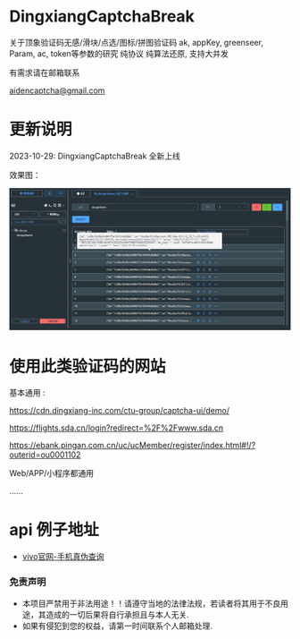 # DingxiangCaptchaBreak
关于顶象验证码无感/滑块/点选/图标/拼图验证码 ak, appKey, greenseer, Param, ac, token等参数的研究 纯协议 纯算法还原, 支持大并发

有需求请在邮箱联系

aidencaptcha@gmail.com


# 更新说明

2023-10-29: DingxiangCaptchaBreak 全新上线

效果图：

![image](https://github.com/aidencaptcha/DingxiangCaptchaBreak/blob/main/examples/100%E6%88%90%E5%8A%9F%E6%88%AA%E5%9B%BE.jpg)

# 使用此类验证码的网站

基本通用 :

https://cdn.dingxiang-inc.com/ctu-group/captcha-ui/demo/

https://flights.sda.cn/login?redirect=%2F%2Fwww.sda.cn

https://ebank.pingan.com.cn/uc/ucMember/register/index.html#!/?outerid=ou0001102

Web/APP/小程序都通用

......


# api 例子地址

* [vivo官网-手机真伪查询](https://github.com/aidencaptcha/VivoPhoneAuthCheckSpider)



### 免责声明
* 本项目严禁用于非法用途！！请遵守当地的法律法规，若读者将其用于不良用途，其造成的一切后果将自行承担且与本人无关.
* 如果有侵犯到您的权益，请第一时间联系个人邮箱处理.
